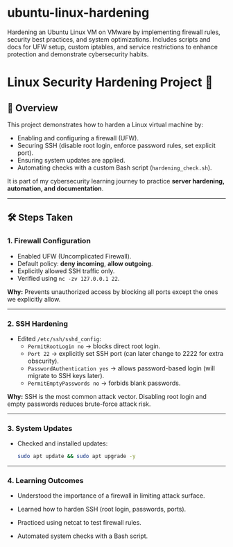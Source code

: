 # ubuntu-linux-hardening
Hardening an Ubuntu Linux VM on VMware by implementing firewall rules, security best practices, and system optimizations. Includes scripts and docs for UFW setup, custom iptables, and service restrictions to enhance protection and demonstrate cybersecurity habits.


# Linux Security Hardening Project 🔐

## 📌 Overview
This project demonstrates how to harden a Linux virtual machine by:
- Enabling and configuring a firewall (UFW).
- Securing SSH (disable root login, enforce password rules, set explicit port).
- Ensuring system updates are applied.
- Automating checks with a custom Bash script (`hardening_check.sh`).

It is part of my cybersecurity learning journey to practice **server hardening, automation, and documentation**.

---

## 🛠️ Steps Taken

### 1. Firewall Configuration
- Enabled UFW (Uncomplicated Firewall).
- Default policy: **deny incoming**, **allow outgoing**.
- Explicitly allowed SSH traffic only.
- Verified using `nc -zv 127.0.0.1 22`.

**Why:** Prevents unauthorized access by blocking all ports except the ones we explicitly allow.

---

### 2. SSH Hardening
- Edited `/etc/ssh/sshd_config`:
  - `PermitRootLogin no` → blocks direct root login.
  - `Port 22` → explicitly set SSH port (can later change to 2222 for extra obscurity).
  - `PasswordAuthentication yes` → allows password-based login (will migrate to SSH keys later).
  - `PermitEmptyPasswords no` → forbids blank passwords.

**Why:** SSH is the most common attack vector. Disabling root login and empty passwords reduces brute-force attack risk.

---

### 3. System Updates
- Checked and installed updates:
  ```bash
  sudo apt update && sudo apt upgrade -y
---

### 4. Learning Outcomes

- Understood the importance of a firewall in limiting attack surface.

- Learned how to harden SSH (root login, passwords, ports).

- Practiced using netcat to test firewall rules.

- Automated system checks with a Bash script.
